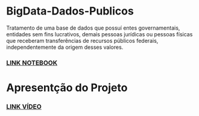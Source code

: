 # BigData-Dados-Publicos
Tratamento de uma base de dados que possuí entes governamentais, entidades sem fins lucrativos, demais pessoas jurídicas ou pessoas físicas que receberam transferências de recursos públicos federais, independentemente da origem desses valores.

### [LINK NOTEBOOK](https://colab.research.google.com/drive/1XZy3gGkgDUEWiRaRdJinhqtl4rpq1xQE?usp=sharing)

# Apresentção do Projeto

### [LINK VÍDEO](https://youtu.be/HhppSQeG5m0)


